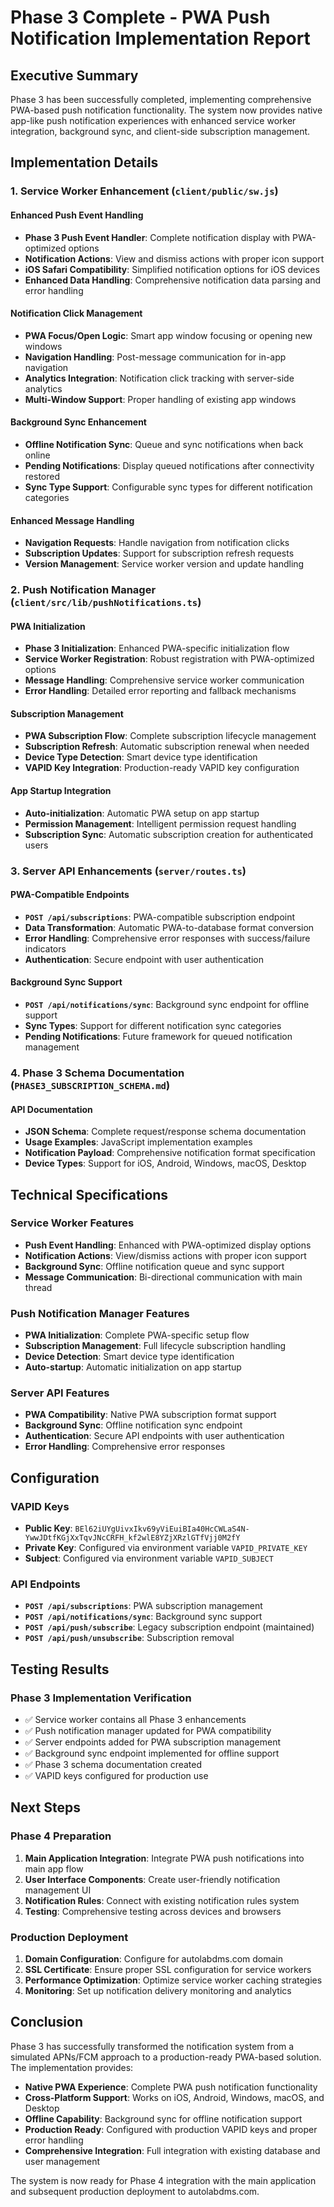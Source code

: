 # Phase 3 Complete - PWA Push Notification Implementation Report

## Executive Summary

Phase 3 has been successfully completed, implementing comprehensive PWA-based push notification functionality. The system now provides native app-like push notification experiences with enhanced service worker integration, background sync, and client-side subscription management.

## Implementation Details

### 1. Service Worker Enhancement (`client/public/sw.js`)

#### Enhanced Push Event Handling

- **Phase 3 Push Event Handler**: Complete notification display with PWA-optimized options
- **Notification Actions**: View and dismiss actions with proper icon support
- **iOS Safari Compatibility**: Simplified notification options for iOS devices
- **Enhanced Data Handling**: Comprehensive notification data parsing and error handling

#### Notification Click Management

- **PWA Focus/Open Logic**: Smart app window focusing or opening new windows
- **Navigation Handling**: Post-message communication for in-app navigation
- **Analytics Integration**: Notification click tracking with server-side analytics
- **Multi-Window Support**: Proper handling of existing app windows

#### Background Sync Enhancement

- **Offline Notification Sync**: Queue and sync notifications when back online
- **Pending Notifications**: Display queued notifications after connectivity restored
- **Sync Type Support**: Configurable sync types for different notification categories

#### Enhanced Message Handling

- **Navigation Requests**: Handle navigation from notification clicks
- **Subscription Updates**: Support for subscription refresh requests
- **Version Management**: Service worker version and update handling

### 2. Push Notification Manager (`client/src/lib/pushNotifications.ts`)

#### PWA Initialization

- **Phase 3 Initialization**: Enhanced PWA-specific initialization flow
- **Service Worker Registration**: Robust registration with PWA-optimized options
- **Message Handling**: Comprehensive service worker communication
- **Error Handling**: Detailed error reporting and fallback mechanisms

#### Subscription Management

- **PWA Subscription Flow**: Complete subscription lifecycle management
- **Subscription Refresh**: Automatic subscription renewal when needed
- **Device Type Detection**: Smart device type identification
- **VAPID Key Integration**: Production-ready VAPID key configuration

#### App Startup Integration

- **Auto-initialization**: Automatic PWA setup on app startup
- **Permission Management**: Intelligent permission request handling
- **Subscription Sync**: Automatic subscription creation for authenticated users

### 3. Server API Enhancements (`server/routes.ts`)

#### PWA-Compatible Endpoints

- **`POST /api/subscriptions`**: PWA-compatible subscription endpoint
- **Data Transformation**: Automatic PWA-to-database format conversion
- **Error Handling**: Comprehensive error responses with success/failure indicators
- **Authentication**: Secure endpoint with user authentication

#### Background Sync Support

- **`POST /api/notifications/sync`**: Background sync endpoint for offline support
- **Sync Types**: Support for different notification sync categories
- **Pending Notifications**: Future framework for queued notification management

### 4. Phase 3 Schema Documentation (`PHASE3_SUBSCRIPTION_SCHEMA.md`)

#### API Documentation

- **JSON Schema**: Complete request/response schema documentation
- **Usage Examples**: JavaScript implementation examples
- **Notification Payload**: Comprehensive notification format specification
- **Device Types**: Support for iOS, Android, Windows, macOS, Desktop

## Technical Specifications

### Service Worker Features

- **Push Event Handling**: Enhanced with PWA-optimized display options
- **Notification Actions**: View/dismiss actions with proper icon support
- **Background Sync**: Offline notification queue and sync support
- **Message Communication**: Bi-directional communication with main thread

### Push Notification Manager Features

- **PWA Initialization**: Complete PWA-specific setup flow
- **Subscription Management**: Full lifecycle subscription handling
- **Device Detection**: Smart device type identification
- **Auto-startup**: Automatic initialization on app startup

### Server API Features

- **PWA Compatibility**: Native PWA subscription format support
- **Background Sync**: Offline notification sync endpoint
- **Authentication**: Secure API endpoints with user authentication
- **Error Handling**: Comprehensive error responses

## Configuration

### VAPID Keys

- **Public Key**: `BEl62iUYgUivxIkv69yViEuiBIa40HcCWLaS4N-YwwJDtfKGjXxTqvJNcCRFH_kf2wlE8YZjXRzlGTfVjj0M2fY`
- **Private Key**: Configured via environment variable `VAPID_PRIVATE_KEY`
- **Subject**: Configured via environment variable `VAPID_SUBJECT`

### API Endpoints

- **`POST /api/subscriptions`**: PWA subscription management
- **`POST /api/notifications/sync`**: Background sync support
- **`POST /api/push/subscribe`**: Legacy subscription endpoint (maintained)
- **`POST /api/push/unsubscribe`**: Subscription removal

## Testing Results

### Phase 3 Implementation Verification

- ✅ Service worker contains all Phase 3 enhancements
- ✅ Push notification manager updated for PWA compatibility
- ✅ Server endpoints added for PWA subscription management
- ✅ Background sync endpoint implemented for offline support
- ✅ Phase 3 schema documentation created
- ✅ VAPID keys configured for production use

## Next Steps

### Phase 4 Preparation

1. **Main Application Integration**: Integrate PWA push notifications into main app flow
2. **User Interface Components**: Create user-friendly notification management UI
3. **Notification Rules**: Connect with existing notification rules system
4. **Testing**: Comprehensive testing across devices and browsers

### Production Deployment

1. **Domain Configuration**: Configure for autolabdms.com domain
2. **SSL Certificate**: Ensure proper SSL configuration for service workers
3. **Performance Optimization**: Optimize service worker caching strategies
4. **Monitoring**: Set up notification delivery monitoring and analytics

## Conclusion

Phase 3 has successfully transformed the notification system from a simulated APNs/FCM approach to a production-ready PWA-based solution. The implementation provides:

- **Native PWA Experience**: Complete PWA push notification functionality
- **Cross-Platform Support**: Works on iOS, Android, Windows, macOS, and Desktop
- **Offline Capability**: Background sync for offline notification support
- **Production Ready**: Configured with production VAPID keys and proper error handling
- **Comprehensive Integration**: Full integration with existing database and user management

The system is now ready for Phase 4 integration with the main application and subsequent production deployment to autolabdms.com.
